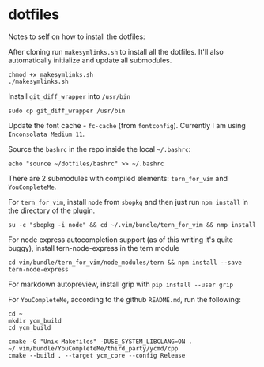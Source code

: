 dotfiles
========

Notes to self on how to install the dotfiles:

After cloning run `makesymlinks.sh` to install all the dotfiles. It'll also automatically initialize and update all submodules.

	chmod +x makesymlinks.sh
	./makesymlinks.sh

Install `git_diff_wrapper` into `/usr/bin`

	sudo cp git_diff_wrapper /usr/bin

Update the font cache - `fc-cache` (from `fontconfig`). Currently I am using `Inconsolata Medium 11`.

Source the `bashrc` in the repo inside the local `~/.bashrc`:

	echo "source ~/dotfiles/bashrc" >> ~/.bashrc

There are 2 submodules with compiled elements: `tern_for_vim` and `YouCompleteMe`.

For `tern_for_vim`, install `node` from `sbopkg` and then just run `npm install` in the directory of the plugin.

	su -c "sbopkg -i node" && cd ~/.vim/bundle/tern_for_vim && nmp install

For node express autocompletion support (as of this writing it's quite buggy), install tern-node-express in the tern module

	cd vim/bundle/tern_for_vim/node_modules/tern && npm install --save tern-node-express

For markdown autopreview, install grip with `pip install --user grip`

For `YouCompleteMe`, according to the github `README.md`, run the following:

	cd ~
	mkdir ycm_build
	cd ycm_build

	cmake -G "Unix Makefiles" -DUSE_SYSTEM_LIBCLANG=ON . ~/.vim/bundle/YouCompleteMe/third_party/ycmd/cpp
	cmake --build . --target ycm_core --config Release
